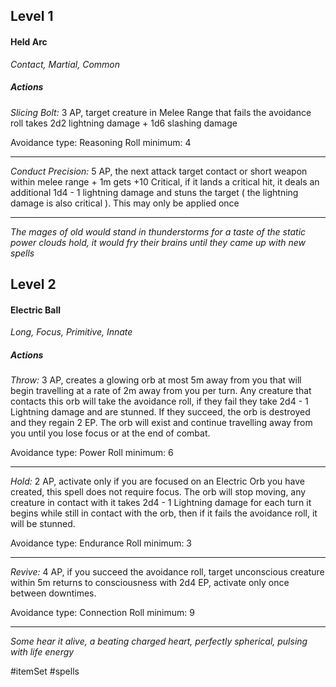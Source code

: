 ## Level 1
#### Held Arc
*Contact, Martial, Common*

##### Actions

*Slicing Bolt:* 3 AP, target creature in Melee Range that fails the avoidance roll takes 2d2 lightning damage + 1d6 slashing damage

Avoidance type: Reasoning
Roll minimum: 4

---

*Conduct Precision:* 5 AP, the next attack target contact or short weapon within melee range + 1m gets +10 Critical, if it lands a critical hit, it deals an additional 1d4 - 1 lightning damage and stuns the target ( the lightning damage is also critical ). This may only be applied once

---
*The mages of old would stand in thunderstorms for a taste of the static power clouds hold, it would fry their brains until they came up with new spells*

## Level 2
#### Electric Ball
*Long, Focus, Primitive, Innate*

##### Actions

*Throw:* 3 AP, creates a glowing orb at most 5m away from you that will begin travelling at a rate of 2m away from you per turn. Any creature that contacts this orb will take the avoidance roll, if they fail they take 2d4 - 1 Lightning damage and are stunned. If they succeed, the orb is destroyed and they regain 2 EP. The orb will exist and continue travelling away from you until you lose focus or at the end of combat.

Avoidance type: Power
Roll minimum: 6

---

*Hold:* 2 AP, activate only if you are focused on an Electric Orb you have created, this spell does not require focus. The orb will stop moving, any creature in contact with it takes 2d4 - 1 Lightning damage for each turn it begins while still in contact with the orb, then if it fails the avoidance roll, it will be stunned.

Avoidance type: Endurance
Roll minimum: 3

---

*Revive:* 4 AP, if you succeed the avoidance roll, target unconscious creature within 5m returns to consciousness with 2d4 EP, activate only once between downtimes.

Avoidance type: Connection
Roll minimum: 9

---
*Some hear it alive, a beating charged heart, perfectly spherical, pulsing with life energy*

#itemSet #spells